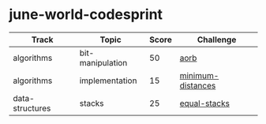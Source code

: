 # june-world-codesprint

Track | Topic | Score | Challenge
----- | ----- | ----- | ---------
algorithms|bit-manipulation|   50|[aorb](./algorithms/bit-manipulation/aorb/)
algorithms|implementation|   15|[minimum-distances](./algorithms/implementation/minimum-distances/)
data-structures|stacks|   25|[equal-stacks](./data-structures/stacks/equal-stacks/)
